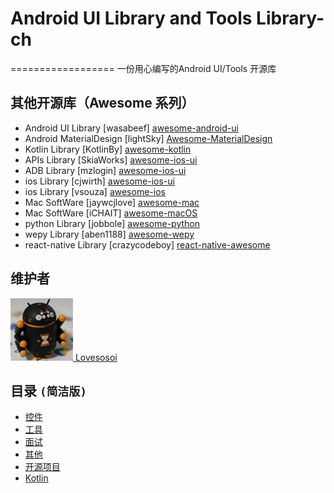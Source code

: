 # Android UI Library and Tools Library-ch
==================
一份用心编写的Android UI/Tools 开源库

## 其他开源库（Awesome 系列）
- Android UI Library [wasabeef]  [awesome-android-ui](https://github.com/wasabeef/awesome-android-ui)
- Android MaterialDesign [lightSky]  [Awesome-MaterialDesign](https://github.com/lightSky/Awesome-MaterialDesign)
- Kotlin Library [KotlinBy]  [awesome-kotlin](https://github.com/KotlinBy/awesome-kotlin)
- APIs Library [SkiaWorks]  [awesome-ios-ui](https://github.com/SkiaWorks/Awesome_APIs)
- ADB Library [mzlogin]  [awesome-ios-ui](https://github.com/mzlogin/awesome-adb)
- ios Library [cjwirth]  [awesome-ios-ui](https://github.com/cjwirth/awesome-ios-ui)
- ios Library [vsouza]  [awesome-ios](https://github.com/vsouza/awesome-ios) 
- Mac SoftWare [jaywcjlove]  [awesome-mac](https://github.com/jaywcjlove/awesome-mac)
- Mac SoftWare [iCHAIT] [awesome-macOS](https://github.com/iCHAIT/awesome-macOS)
- python Library [jobbole] [awesome-python](https://github.com/jobbole/awesome-python-cn)
- wepy Library [aben1188] [awesome-wepy](https://github.com/aben1188/awesome-wepy)
- react-native Library [crazycodeboy] [react-native-awesome](https://github.com/crazycodeboy/react-native-awesome)

## 维护者
[![Lovesosoi](pic/lovesosoi.png) Lovesosoi](https://github.com/wasabeef)  

## 目录 `(简洁版)`
* [控件](pages/控件.md)
* [工具](pages/工具.md)
* [面试](pages/面试.md)
* [其他](pages/其他.md)
* [开源项目](pages/开源项目.md)
* [Kotlin](pages/Kotlin.md)

